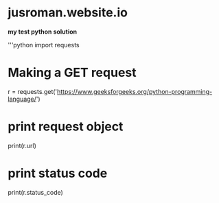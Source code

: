 # jusroman.website.io

**my test python solution**

'''python
  import requests
 
# Making a GET request
r = requests.get('https://www.geeksforgeeks.org/python-programming-language/')
 
# print request object
print(r.url)
   
# print status code
print(r.status_code)
